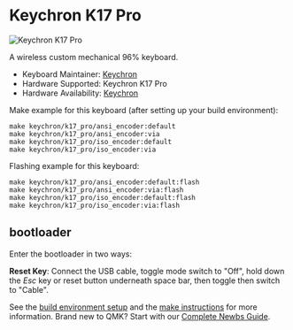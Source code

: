 # Keychron K17 Pro

![Keychron K17 Pro](https://i.imgur.com/6dAZOkp.jpg)

A wireless custom mechanical 96% keyboard.

* Keyboard Maintainer: [Keychron](https://github.com/keychron)
* Hardware Supported: Keychron K17 Pro
* Hardware Availability: [Keychron](https://www.keychron.com)

Make example for this keyboard (after setting up your build environment):

    make keychron/k17_pro/ansi_encoder:default
    make keychron/k17_pro/ansi_encoder:via
    make keychron/k17_pro/iso_encoder:default
    make keychron/k17_pro/iso_encoder:via

Flashing example for this keyboard:

    make keychron/k17_pro/ansi_encoder:default:flash
    make keychron/k17_pro/ansi_encoder:via:flash
    make keychron/k17_pro/iso_encoder:default:flash
    make keychron/k17_pro/iso_encoder:via:flash

## bootloader

Enter the bootloader in two ways:

**Reset Key**: Connect the USB cable, toggle mode switch to "Off", hold down the *Esc* key or reset button underneath space bar, then toggle then switch to "Cable".


See the [build environment setup](https://docs.qmk.fm/#/getting_started_build_tools) and the [make instructions](https://docs.qmk.fm/#/getting_started_make_guide) for more information. Brand new to QMK? Start with our [Complete Newbs Guide](https://docs.qmk.fm/#/newbs).

